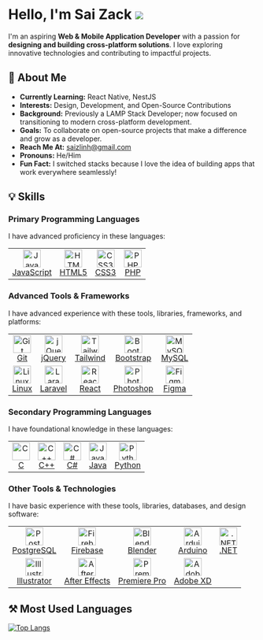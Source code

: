 # Hello, I'm Sai Zack  ![](https://user-images.githubusercontent.com/18350557/176309783-0785949b-9127-417c-8b55-ab5a4333674e.gif)

I'm an aspiring **Web & Mobile Application Developer** with a passion for **designing and building cross-platform solutions**. I love exploring innovative technologies and contributing to impactful projects.

## 🚀 About Me  
- **Currently Learning:** React Native, NestJS  
- **Interests:** Design, Development, and Open-Source Contributions  
- **Background:** Previously a LAMP Stack Developer; now focused on transitioning to modern cross-platform development.  
- **Goals:** To collaborate on open-source projects that make a difference and grow as a developer.  
- **Reach Me At:** [saizlinh@gmail.com](mailto:saizack02@gmail.com)  
- **Pronouns:** He/Him  
- **Fun Fact:** I switched stacks because I love the idea of building apps that work everywhere seamlessly!  

## 💡 Skills  

### Primary Programming Languages  
I have advanced proficiency in these languages:

<table>
  <tr>
    <td align="center"><a href="https://developer.mozilla.org/en-US/docs/Web/JavaScript"><img src="https://raw.githubusercontent.com/danielcranney/readme-generator/main/public/icons/skills/javascript-colored.svg" width="36" height="36" alt="JavaScript" /><br />JavaScript</a></td>
    <td align="center"><a href="https://developer.mozilla.org/en-US/docs/Glossary/HTML5"><img src="https://raw.githubusercontent.com/danielcranney/readme-generator/main/public/icons/skills/html5-colored.svg" width="36" height="36" alt="HTML5" /><br />HTML5</a></td>
    <td align="center"><a href="https://www.w3.org/TR/CSS/#css"><img src="https://raw.githubusercontent.com/danielcranney/readme-generator/main/public/icons/skills/css3-colored.svg" width="36" height="36" alt="CSS3" /><br />CSS3</a></td>
    <td align="center"><a href="https://www.php.net/"><img src="https://raw.githubusercontent.com/danielcranney/readme-generator/main/public/icons/skills/php-colored.svg" width="36" height="36" alt="PHP" /><br />PHP</a></td>
  </tr>
</table>

### Advanced Tools & Frameworks  
I have advanced experience with these tools, libraries, frameworks, and platforms:

<table>
  <tr>
    <td align="center"><a href="https://git-scm.com/"><img src="https://raw.githubusercontent.com/danielcranney/readme-generator/main/public/icons/skills/git-colored.svg" width="36" height="36" alt="Git" /><br />Git</a></td>
    <td align="center"><a href="https://jquery.com/"><img src="https://raw.githubusercontent.com/danielcranney/readme-generator/main/public/icons/skills/jquery-colored.svg" width="36" height="36" alt="jQuery" /><br />jQuery</a></td>
    <td align="center"><a href="https://tailwindcss.com/"><img src="https://raw.githubusercontent.com/danielcranney/readme-generator/main/public/icons/skills/tailwindcss-colored.svg" width="36" height="36" alt="TailwindCSS" /><br />Tailwind</a></td>
    <td align="center"><a href="https://getbootstrap.com/"><img src="https://raw.githubusercontent.com/danielcranney/readme-generator/main/public/icons/skills/bootstrap-colored.svg" width="36" height="36" alt="Bootstrap" /><br />Bootstrap</a></td>
    <td align="center"><a href="https://www.mysql.com/"><img src="https://raw.githubusercontent.com/danielcranney/readme-generator/main/public/icons/skills/mysql-colored.svg" width="36" height="36" alt="MySQL" /><br />MySQL</a></td>
  </tr>
  <tr>
    <td align="center"><a href="https://www.linux.org"><img src="https://raw.githubusercontent.com/danielcranney/readme-generator/main/public/icons/skills/linux-colored.svg" width="36" height="36" alt="Linux" /><br />Linux</a></td>
    <td align="center"><a href="https://laravel.com/"><img src="https://raw.githubusercontent.com/danielcranney/readme-generator/main/public/icons/skills/laravel-colored.svg" width="36" height="36" alt="Laravel" /><br />Laravel</a></td>
    <td align="center"><a href="https://reactjs.org/"><img src="https://raw.githubusercontent.com/danielcranney/readme-generator/main/public/icons/skills/react-colored.svg" width="36" height="36" alt="React" /><br />React</a></td>
    <td align="center"><a href="https://www.adobe.com/uk/products/photoshop.html"><img src="https://raw.githubusercontent.com/danielcranney/readme-generator/main/public/icons/skills/photoshop-colored.svg" width="36" height="36" alt="Photoshop" /><br />Photoshop</a></td>
    <td align="center"><a href="https://www.figma.com/"><img src="https://raw.githubusercontent.com/danielcranney/readme-generator/main/public/icons/skills/figma-colored.svg" width="36" height="36" alt="Figma" /><br />Figma</a></td>
  </tr>
</table>

### Secondary Programming Languages  
I have foundational knowledge in these languages:

<table>
  <tr>
    <td align="center"><a href="https://docs.microsoft.com/en-us/cpp/?view=msvc-170"><img src="https://raw.githubusercontent.com/danielcranney/readme-generator/main/public/icons/skills/c-colored.svg" width="36" height="36" alt="C" /><br />C</a></td>
    <td align="center"><a href="https://docs.microsoft.com/en-us/cpp/?view=msvc-170"><img src="https://raw.githubusercontent.com/danielcranney/readme-generator/main/public/icons/skills/cplusplus-colored.svg" width="36" height="36" alt="C++" /><br />C++</a></td>
    <td align="center"><a href="https://docs.microsoft.com/en-us/dotnet/csharp/"><img src="https://raw.githubusercontent.com/danielcranney/readme-generator/main/public/icons/skills/csharp-colored.svg" width="36" height="36" alt="C#" /><br />C#</a></td>
    <td align="center"><a href="https://www.oracle.com/java/"><img src="https://raw.githubusercontent.com/danielcranney/readme-generator/main/public/icons/skills/java-colored.svg" width="36" height="36" alt="Java" /><br />Java</a></td>
    <td align="center"><a href="https://www.python.org/"><img src="https://raw.githubusercontent.com/danielcranney/readme-generator/main/public/icons/skills/python-colored.svg" width="36" height="36" alt="Python" /><br />Python</a></td>
  </tr>
</table>

### Other Tools & Technologies  
I have basic experience with these tools, libraries, databases, and design software:

<table>
  <tr>
    <td align="center"><a href="https://www.postgresql.org/"><img src="https://raw.githubusercontent.com/danielcranney/readme-generator/main/public/icons/skills/postgresql-colored.svg" width="36" height="36" alt="PostgreSQL" /><br />PostgreSQL</a></td>
    <td align="center"><a href="https://firebase.google.com/"><img src="https://raw.githubusercontent.com/danielcranney/readme-generator/main/public/icons/skills/firebase-colored.svg" width="36" height="36" alt="Firebase" /><br />Firebase</a></td>
    <td align="center"><a href="https://www.blender.org/"><img src="https://raw.githubusercontent.com/danielcranney/readme-generator/main/public/icons/skills/blender-colored.svg" width="36" height="36" alt="Blender" /><br />Blender</a></td>
    <td align="center"><a href="https://store.arduino.cc/"><img src="https://raw.githubusercontent.com/danielcranney/readme-generator/main/public/icons/skills/arduino-colored.svg" width="36" height="36" alt="Arduino" /><br />Arduino</a></td>
    <td align="center"><a href="https://dotnet.microsoft.com/en-us/"><img src="https://raw.githubusercontent.com/danielcranney/readme-generator/main/public/icons/skills/dot-net-colored.svg" width="36" height="36" alt=".NET" /><br />.NET</a></td>
  </tr>
  <tr>
    <td align="center"><a href="https://www.adobe.com/uk/products/illustrator.html"><img src="https://raw.githubusercontent.com/danielcranney/readme-generator/main/public/icons/skills/illustrator-colored.svg" width="36" height="36" alt="Illustrator" /><br />Illustrator</a></td>
    <td align="center"><a href="https://www.adobe.com/uk/products/aftereffects.html"><img src="https://raw.githubusercontent.com/danielcranney/readme-generator/main/public/icons/skills/aftereffects-colored.svg" width="36" height="36" alt="After Effects" /><br />After Effects</a></td>
    <td align="center"><a href="https://www.adobe.com/uk/products/premiere.html"><img src="https://raw.githubusercontent.com/danielcranney/readme-generator/main/public/icons/skills/premierepro-colored.svg" width="36" height="36" alt="Premiere Pro" /><br />Premiere Pro</a></td>
    <td align="center"><a href="https://www.adobe.com/uk/products/xd.html"><img src="https://raw.githubusercontent.com/danielcranney/readme-generator/main/public/icons/skills/xd-colored.svg" width="36" height="36" alt="Adobe XD" /><br />Adobe XD</a></td>
  </tr>
</table>

## ⚒️ Most Used Languages  

[![Top Langs](https://github-readme-stats.vercel.app/api/top-langs/?username=sai-zack-dev&layout=donut&theme=merko)](https://github.com/sai-zack-dev/github-readme-stats)
<!---
sai-zack-dev/sai-zack-dev is a ✨ special ✨ repository because its `README.md` (this file) appears on your GitHub profile.
You can click the Preview link to take a look at your changes.
--->
